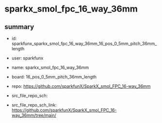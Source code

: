 # sparkx_smol_fpc_16_way_36mm
 
## summary 
* id: sparkfunx_sparkx_smol_fpc_16_way_36mm_16_pos_0_5mm_pitch_36mm_length
* user: sparkfunx
* name: sparkx_smol_fpc_16_way_36mm
* board: 16_pos_0_5mm_pitch_36mm_length
* repo: https://github.com/sparkfunX/SparkX_smol_FPC_16-way_36mm



* src_file_repo_sch: 
* src_file_repo_sch_link: https://github.com/sparkfunX/SparkX_smol_FPC_16-way_36mm/tree/main/







